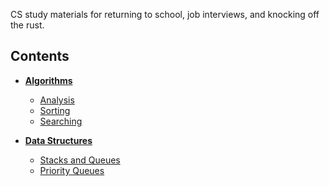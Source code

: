 CS study materials for returning to school, job interviews, and knocking off the rust.

## Contents

* **[Algorithms](algorithms)**
  * [Analysis](analysis)
  * [Sorting](sorting)
  * [Searching](searching)

* **[Data Structures](data_structures)**
  * [Stacks and Queues](stack_queue)
  * [Priority Queues](priority_queue)